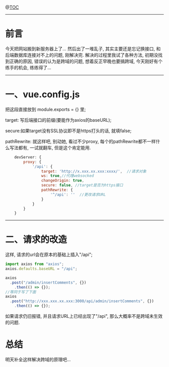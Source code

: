 
@[TOC](文章目录)

---

# 前言
今天把网站搬到新服务器上了...
然后出了一堆乱子, 其实主要还是忘记换接口, 和后端数据库连接对不上的问题, 刚解决完.
解决的过程里我试了各种方法, 初期没找到正确的原因, 错误的认为是跨域的问题, 想着反正早晚也要搞跨域, 今天刚好有个练手的机会, 练练得了...


---

# 一、vue.config.js
把这段直接放到 module.exports = {} 里;

target: 写后端接口的前缀(要能作为axios的baseURL);

secure:如果target没有SSL协议即不是https打头的话, 就填false;

pathRewrite: 就这样吧, 别动她, 看过不少proxy, 每个的pathRewrite都不一样什么写法都有, 一试就翻车, 但是这个肯定能用.

```javascript
    devServer: {
        proxy: {
            '/api': {
                target: 'http://x.xxx.xx.xxx:xxxx/',  //请求对象
                ws: true,//代理websocked
                changeOrigin: true,
                secure: false, //target是否为https接口
                pathRewrite: {
                    '^/api': ''  //更改请求URL
                }
            }
        }
    }
```

---

# 二、请求的改造
这样, 请求的url会在原本的基础上插入"/api"; 
```javascript
import axios from "axios";
axios.defaults.baseURL = "/api";

axios
  .post("/admin/insertComments", {})
    .then(() => {});
//等同于写了下面
axios
  .post("http://xxx.xxx.xx.xxx:3000/api/admin/insertComments", {})
    .then(() => {});
```
如果请求仍旧报错, 并且请求URL上已经出现了"/api", 那么大概率不是跨域未生效的问题.

# 总结
明天补全这样解决跨域的原理吧...